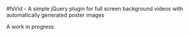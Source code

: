 #fsVid - A simple jQuery plugin for full screen background videos with automatically generated poster images

A work in progress.